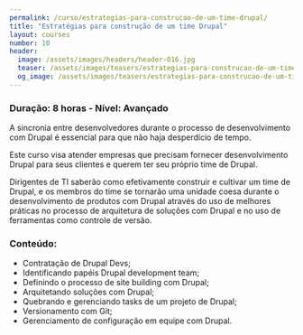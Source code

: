 ```yaml
---
permalink: /curso/estrategias-para-construcao-de-um-time-drupal/
title: "Estratégias para construção de um time Drupal"
layout: courses
number: 10
header:
  image: /assets/images/headers/header-016.jpg
  teaser: /assets/images/teasers/estrategias-para-construcao-de-um-time.jpg
  og_image: /assets/images/teasers/estrategias-para-construcao-de-um-time.jpg
---
```


### Duração: 8 horas - Nível: Avançado

A sincronia entre desenvolvedores durante o processo de desenvolvimento com Drupal é essencial para que não haja desperdício de tempo.

Este curso visa atender empresas que precisam fornecer desenvolvimento Drupal para seus clientes e querem ter seu próprio time de Drupal.

Dirigentes de TI saberão como efetivamente construir e cultivar um time de Drupal, e os membros do time se tornarão uma unidade coesa durante o desenvolvimento de produtos com Drupal através do uso de melhores práticas no processo de arquitetura de soluções com Drupal e no uso de ferramentas como controle de versão.

### Conteúdo:

- Contratação de Drupal Devs;
- Identificando papéis Drupal development team;
- Definindo o processo de site building com Drupal;
- Arquitetando soluções com Drupal;
- Quebrando e gerenciando tasks de um projeto de Drupal;
- Versionamento com Git;
- Gerenciamento de configuração em equipe com Drupal.